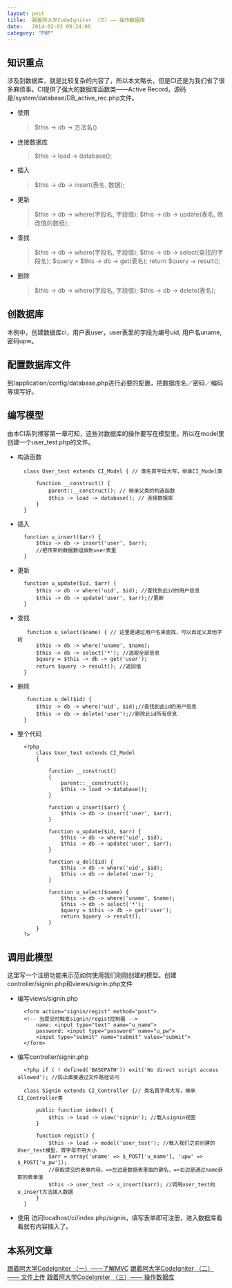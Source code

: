 ```yaml
---
layout: post
title:  跟着阿大学CodeIgniter （三）—— 操作数据库
date:   2014-02-02 08:24:00
category: "PHP"
---
```


<!-- ![请输入图片描述][1] -->

<!-- ## 碎碎念 -->
<!-- 过年还来SegmentFault学习的都是好少年～   -->

## 知识重点
涉及到数据库，就是比较复杂的内容了，所以本文略长，但是CI还是为我们省了很多麻烦事。CI提供了强大的数据库函数类——Active Record，源码是/system/database/DB_active_rec.php文件。

<!--more-->


- 使用

    > $this -> db -> 方法名()

- 连接数据库

    > $this -> load -> database();

- 插入

    > $this -> db -> insert(表名, 数据);

- 更新

    > $this -> db -> where(字段名, 字段值);
	> $this -> db -> update(表名, 修改值的数组);

- 查找

    > $this -> db -> where(字段名, 字段值);
	> $this -> db -> select(查找的字段名);
	> $query = $this -> db -> get(表名);
	> return $query -> result();

- 删除

    > $this -> db -> where(字段名, 字段值);
	> $this -> db -> delete(表名);

## 创数据库
本例中，创建数据库ci，用户表user，user表里的字段为编号uid, 用户名uname, 密码upw。

## 配置数据库文件
到/application/config/database.php进行必要的配置，把数据库名／密码／编码等填写好。

## 编写模型
由本CI系列博客第一章可知，这些对数据库的操作要写在模型里。所以在model里创建一个user_test.php的文件。

- 构造函数

    	class User_test extends CI_Model { // 类名首字母大写，继承CI_Model类

    		function __construct() {
    			parent::__construct(); // 继承父类的构造函数
    			$this -> load -> database(); // 连接数据库
    		}
    	}

- 插入

		function u_insert($arr) {
            $this -> db -> insert('user', $arr);
            //把传来的数据数组插到user表里
		}

- 更新

		function u_update($id, $arr) {
			$this -> db -> where('uid', $id); //查找到此id的用户信息
			$this -> db -> update('user', $arr);//更新
		}


- 查找

		 function u_select($name) { // 这里是通过用户名来查找，可以自定义其他字段
			$this -> db -> where('uname', $name);
			$this -> db -> select('*'); //选取全部信息
			$query = $this -> db -> get('user');
			return $query -> result(); //返回值
		}


- 删除

		 function u_del($id) {
			$this -> db -> where('uid', $id);//查找到此id的用户信息
			$this -> db -> delete('user');//删除此id所有信息
		}

- 整个代码

        <?php
        	class User_test extends CI_Model
        	{

        		function __construct()
        		{
        			parent::__construct();
        			$this -> load -> database();
        		}

        		function u_insert($arr) {
        			$this -> db -> insert('user', $arr);
        		}

        		function u_update($id, $arr) {
        			$this -> db -> where('uid', $id);
        			$this -> db -> update('user', $arr);
        		}

        		function u_del($id) {
        			$this -> db -> where('uid', $id);
        			$this -> db -> delete('user');
        		}

    		    function u_select($name) {
    		    	$this -> db -> where('uname', $name);
        			$this -> db -> select('*');
        			$query = $this -> db -> get('user');
        			return $query -> result();
        		}
        	}
        ?>

## 调用此模型
这里写一个注册功能来示范如何使用我们刚刚创建的模型。创建controller/signin.php和views/signin.php文件

- 编写views/signin.php

    	<form action="signin/regist" method="post">
        <!-- 当提交时触发signin/regist控制器 -->
    		name: <input type="text" name="u_name">
    		password: <input type="password" name="u_pw">
    		<input type="submit" name="submit" value="submit">
    	</form>

- 编写controller/signin.php

        <?php if ( ! defined('BASEPATH')) exit('No direct script access allowed'); //防止直接通过文件路径访问

        class Signin extends CI_Controller {// 类名首字母大写，继承CI_Controller类

            public function index() {
                $this -> load -> view('signin'); //载入signin视图
            }

            function regist() {
                $this -> load -> model('user_test'); //载入我们之前创建的User_test模型，首字母不用大小
                $arr = array('uname' => $_POST['u_name'], 'upw' => $_POST['u_pw']);
                //获取提交的表单内容，=>左边是数据表里面的键名，=>右边是通过name获取的表单值
                $this -> user_test -> u_insert($arr); //调用user_test的u_insert方法插入数据
            }
        }

- 使用
访问localhost/ci/index.php/signin，填写表单即可注册，进入数据库看看就有内容插入了。

## 本系列文章
[跟着阿大学CodeIgniter （一）——了解MVC](http://blog.segmentfault.com/younglaker/1190000000392848)
[跟着阿大学CodeIgniter （二）—— 文件上传](http://blog.segmentfault.com/younglaker/1190000000396029)
[跟着阿大学CodeIgniter （三）—— 操作数据库](http://blog.segmentfault.com/younglaker/1190000000402287)


  [1]: http://segmentfault.com/img/bVbQOE
